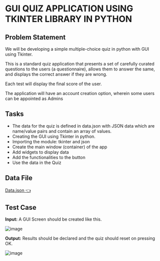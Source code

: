 # GUI QUIZ APPLICATION USING TKINTER LIBRARY IN PYTHON

## Problem Statement
We will be developing a simple multiple-choice quiz in python with GUI using Tkinter. 

This is a standard quiz application that presents a set of carefully curated questions to the users (a questionnaire), allows them to answer the same, and displays the correct answer if they are wrong. 

Each test will display the final score of the user. 

The application will have an account creation option, wherein some users can be appointed as Admins

## Tasks

- The data for the quiz is defined in data.json with JSON data which are name/value pairs and contain an array of values. 
- Creating the GUI using Tkinter in python.
- Importing the module: tkinter and json
- Create the main window (container) of the app
- Add widgets to display data
- Add the functionalities to the button
- Use the data in the Quiz

## Data File
<a href="https://github.com/singhmansi25/Python-Projects-upgrad-/blob/main/GUI%20Quiz%20Application/data.json
"> Data.json 👈</a>
## Test Case
**Input:** A GUI Screen should be created like this.

![image](https://user-images.githubusercontent.com/76874762/160052057-320d193b-4421-406f-828b-8b195908b4c6.png)

**Output:** Results should be declared and the quiz should reset on pressing OK.

![image](https://user-images.githubusercontent.com/76874762/160052152-92a2a80b-43e6-4aae-89b2-99fb4d357e65.png)



